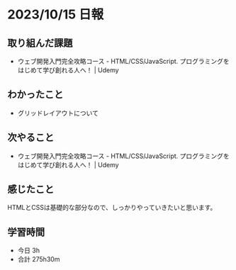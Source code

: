 # 2023/10/15 日報

## 取り組んだ課題
- ウェブ開発入門完全攻略コース - HTML/CSS/JavaScript. プログラミングをはじめて学び創れる人へ！ | Udemy

## わかったこと
- グリッドレイアウトについて

## 次やること
- ウェブ開発入門完全攻略コース - HTML/CSS/JavaScript. プログラミングをはじめて学び創れる人へ！ | Udemy

## 感じたこと
HTMLとCSSは基礎的な部分なので、しっかりやっていきたいと思います。

## 学習時間
- 今日 3h
- 合計 275h30m
